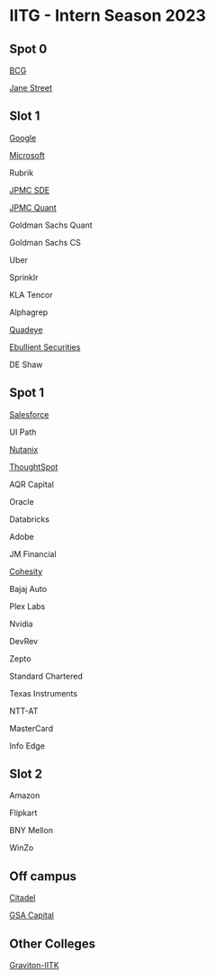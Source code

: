 # IITG - Intern Season 2023

## Spot 0

[BCG](./Spot%200/BCG/)

[Jane Street](./Spot%200/Jane%20Street/)

## Slot 1

[Google](./Slot%201/Google/)

[Microsoft](./Slot%201/Microsoft/)

Rubrik

[JPMC SDE](./Slot%201/JPMC%20SDE/)

[JPMC Quant](./Slot%201/JPMC%20Quant/)

Goldman Sachs Quant

Goldman Sachs CS

Uber

Sprinklr

KLA Tencor

Alphagrep

[Quadeye](./Slot%201/Quadeye/)

[Ebullient Securities](./Slot%201/Ebullient%20Securities/)

DE Shaw

## Spot 1

[Salesforce](./Spot%201/Salesforce/)

UI Path

[Nutanix](./Spot%201/Nutanix/)

[ThoughtSpot](./Spot%201/ThoughtSpot/)

AQR Capital

Oracle

Databricks

Adobe

JM Financial

[Cohesity](./Spot%201/Cohesity/)

Bajaj Auto

Plex Labs

Nvidia

DevRev

Zepto

Standard Chartered

Texas Instruments

NTT-AT

MasterCard

Info Edge

## Slot 2

Amazon

Flipkart

BNY Mellon

WinZo

## Off campus

[Citadel](./Off%20campus/Citadel/)

[GSA Capital](./Off%20campus/GSA%20Capital/)

## Other Colleges

[Graviton-IITK](./Other%20Colleges/Graviton-IITK/)
